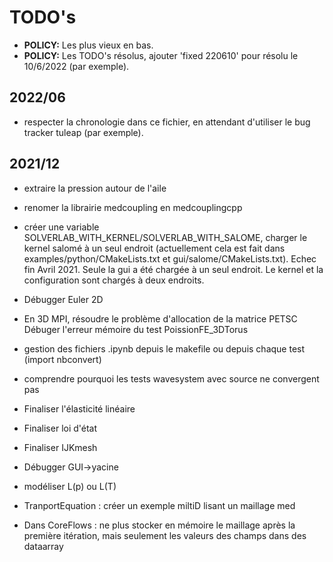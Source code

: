 TODO's
========

- **POLICY:** Les plus vieux en bas.
- **POLICY:** Les TODO's résolus, ajouter 'fixed 220610' pour résolu le 10/6/2022 (par exemple).

2022/06
--------

- respecter la chronologie dans ce fichier, en attendant d'utiliser le bug tracker tuleap (par exemple).


2021/12
--------

- extraire la pression autour de l'aile

- renomer la librairie medcoupling en medcouplingcpp 

- créer une variable SOLVERLAB_WITH_KERNEL/SOLVERLAB_WITH_SALOME, charger le kernel salomé à un seul endroit 
(actuellement cela est fait dans examples/python/CMakeLists.txt et gui/salome/CMakeLists.txt). 
Echec fin Avril 2021. 
Seule la gui a été chargée à un seul endroit. 
Le kernel et la configuration sont chargés à deux endroits.

- Débugger Euler 2D

- En 3D MPI, résoudre le problème d'allocation de la matrice PETSC
Débuger l'erreur mémoire du test PoissionFE_3DTorus

- gestion des fichiers .ipynb depuis le makefile ou depuis chaque test (import nbconvert)

- comprendre pourquoi les tests wavesystem avec source ne convergent pas

- Finaliser l'élasticité linéaire

- Finaliser loi d'état

- Finaliser IJKmesh

- Débugger GUI->yacine

- modéliser L(p) ou L(T)

- TranportEquation :  créer un exemple miltiD lisant un maillage med

- Dans CoreFlows : ne plus stocker en mémoire le maillage après la première itération, 
mais seulement les valeurs des champs dans des dataarray

